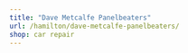```yaml
---
title: "Dave Metcalfe Panelbeaters"
url: /hamilton/dave-metcalfe-panelbeaters/
shop: car repair
---
```


